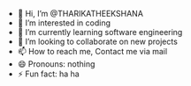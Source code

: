 - 👋 Hi, I’m @THARIKATHEEKSHANA
- 👀 I’m interested in coding
- 🌱 I’m currently learning software engineering 
- 💞️ I’m looking to collaborate on new projects
- 📫 How to reach me, Contact me via mail
- 😄 Pronouns: nothing 
- ⚡ Fun fact: ha ha 

<!---
THARIKATHEEKSHANA/THARIKATHEEKSHANA is a ✨ special ✨ repository because its `README.md` (this file) appears on your GitHub profile.
You can click the Preview link to take a look at your changes.
--->
